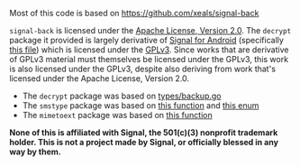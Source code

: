 Most of this code is based on https://github.com/xeals/signal-back

`signal-back` is licensed under the [Apache License, Version 2.0](signal-back-LICENSE). The `decrypt` package it provided is largely derivative of [Signal for Android](https://github.com/signalapp/Signal-Android) (specifically [this file](https://github.com/signalapp/Signal-Android/blob/7fc9876b1ea88ff1893ef627d1ecf0d2c2913508/app/src/main/java/org/thoughtcrime/securesms/backup/FullBackupImporter.java)) which is licensed under the [GPLv3](LICENSE). Since works that are derivative of GPLv3 material must themselves be licensed under the GPLv3, this work is also licensed under the GPLv3, despite also deriving from work that's licensed under the Apache License, Version 2.0.

- The `decrypt` package was based on [types/backup.go](https://github.com/xeals/signal-back/blob/7b9bc2112afa24316da1e2c515e067f69f91d5c4/types/backup.go)
- The `smstype` package was based on [this function](https://github.com/xeals/signal-back/blob/7b9bc2112afa24316da1e2c515e067f69f91d5c4/types/sms.go#L369-L412) and [this enum](https://github.com/xeals/signal-back/blob/7b9bc2112afa24316da1e2c515e067f69f91d5c4/types/sms.go#L19-L31)
- The `mimetoext` package was based on [this function](https://github.com/xeals/signal-back/blob/7b9bc2112afa24316da1e2c515e067f69f91d5c4/cmd/extract.go#L116-L258)

**None of this is affiliated with Signal, the 501(c)(3) nonprofit trademark holder. This is not a project made by Signal, or officially blessed in any way by them.**
